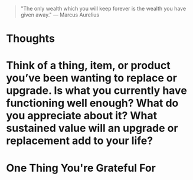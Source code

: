 
> \"The only wealth which you will keep forever is the wealth you have given away.\" — Marcus Aurelius

# Thoughts

# Think of a thing, item, or product you’ve been wanting to replace or upgrade. Is what you currently have functioning well enough? What do you appreciate about it? What sustained value will an upgrade or replacement add to your life?

# One Thing You're Grateful For

